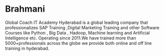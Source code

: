 # Brahmani
Global Coach IT Academy Hyderabad is a global leading  company that professionalizes SAP Training ,Digital Marketing Training and other Software Courses like Python , Big Data , Hadoop, Machine learning and Artificial Intelligence etc. Operating  since 2011.We have trained more than 5000+professionals across the globe  we provide both online and off line training in hyderabad.
